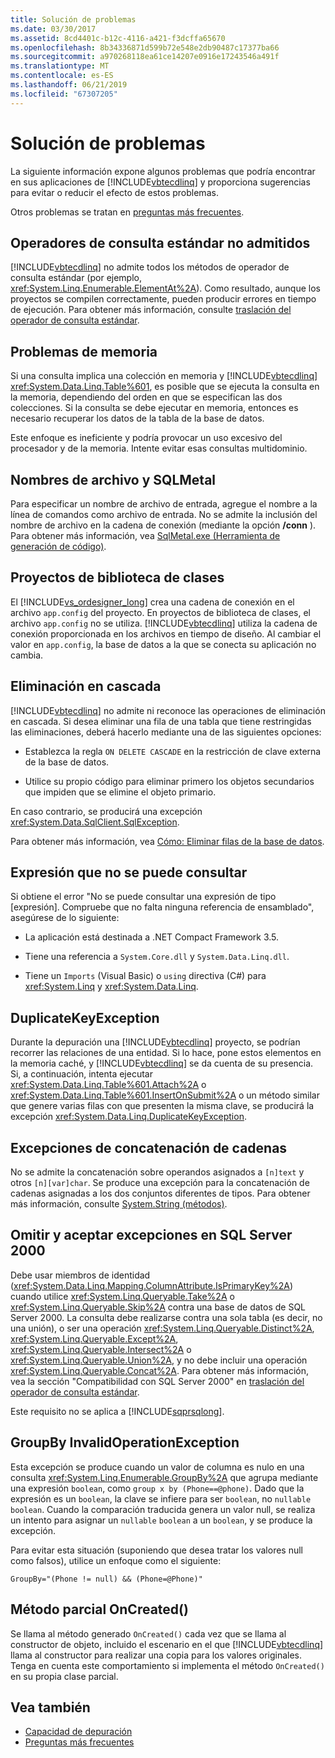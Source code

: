 ```yaml
---
title: Solución de problemas
ms.date: 03/30/2017
ms.assetid: 8cd4401c-b12c-4116-a421-f3dcffa65670
ms.openlocfilehash: 8b34336871d599b72e548e2db90487c17377ba66
ms.sourcegitcommit: a970268118ea61ce14207e0916e17243546a491f
ms.translationtype: MT
ms.contentlocale: es-ES
ms.lasthandoff: 06/21/2019
ms.locfileid: "67307205"
---
```

# <a name="troubleshooting"></a>Solución de problemas
La siguiente información expone algunos problemas que podría encontrar en sus aplicaciones de [!INCLUDE[vbtecdlinq](../../../../../../includes/vbtecdlinq-md.md)] y proporciona sugerencias para evitar o reducir el efecto de estos problemas.  
  
 Otros problemas se tratan en [preguntas más frecuentes](../../../../../../docs/framework/data/adonet/sql/linq/frequently-asked-questions.md).  
  
## <a name="unsupported-standard-query-operators"></a>Operadores de consulta estándar no admitidos  
 [!INCLUDE[vbtecdlinq](../../../../../../includes/vbtecdlinq-md.md)] no admite todos los métodos de operador de consulta estándar (por ejemplo, <xref:System.Linq.Enumerable.ElementAt%2A>). Como resultado, aunque los proyectos se compilen correctamente, pueden producir errores en tiempo de ejecución. Para obtener más información, consulte [traslación del operador de consulta estándar](../../../../../../docs/framework/data/adonet/sql/linq/standard-query-operator-translation.md).  
  
## <a name="memory-issues"></a>Problemas de memoria  
 Si una consulta implica una colección en memoria y [!INCLUDE[vbtecdlinq](../../../../../../includes/vbtecdlinq-md.md)] <xref:System.Data.Linq.Table%601>, es posible que se ejecuta la consulta en la memoria, dependiendo del orden en que se especifican las dos colecciones. Si la consulta se debe ejecutar en memoria, entonces es necesario recuperar los datos de la tabla de la base de datos.  
  
 Este enfoque es ineficiente y podría provocar un uso excesivo del procesador y de la memoria. Intente evitar esas consultas multidominio.  
  
## <a name="file-names-and-sqlmetal"></a>Nombres de archivo y SQLMetal  
 Para especificar un nombre de archivo de entrada, agregue el nombre a la línea de comandos como archivo de entrada. No se admite la inclusión del nombre de archivo en la cadena de conexión (mediante la opción **/conn** ). Para obtener más información, vea [SqlMetal.exe (Herramienta de generación de código)](../../../../../../docs/framework/tools/sqlmetal-exe-code-generation-tool.md).  
  
## <a name="class-library-projects"></a>Proyectos de biblioteca de clases  
 El [!INCLUDE[vs_ordesigner_long](../../../../../../includes/vs-ordesigner-long-md.md)] crea una cadena de conexión en el archivo `app.config` del proyecto. En proyectos de biblioteca de clases, el archivo `app.config` no se utiliza. [!INCLUDE[vbtecdlinq](../../../../../../includes/vbtecdlinq-md.md)] utiliza la cadena de conexión proporcionada en los archivos en tiempo de diseño. Al cambiar el valor en `app.config`, la base de datos a la que se conecta su aplicación no cambia.  
  
## <a name="cascade-delete"></a>Eliminación en cascada  
 [!INCLUDE[vbtecdlinq](../../../../../../includes/vbtecdlinq-md.md)] no admite ni reconoce las operaciones de eliminación en cascada. Si desea eliminar una fila de una tabla que tiene restringidas las eliminaciones, deberá hacerlo mediante una de las siguientes opciones:  
  
- Establezca la regla `ON DELETE CASCADE` en la restricción de clave externa de la base de datos.  
  
- Utilice su propio código para eliminar primero los objetos secundarios que impiden que se elimine el objeto primario.  
  
 En caso contrario, se producirá una excepción <xref:System.Data.SqlClient.SqlException>.  
  
 Para obtener más información, vea [Cómo: Eliminar filas de la base de datos](../../../../../../docs/framework/data/adonet/sql/linq/how-to-delete-rows-from-the-database.md).  
  
## <a name="expression-not-queryable"></a>Expresión que no se puede consultar  
 Si obtiene el error "No se puede consultar una expresión de tipo [expresión]. Compruebe que no falta ninguna referencia de ensamblado", asegúrese de lo siguiente:  
  
- La aplicación está destinada a .NET Compact Framework 3.5.  
  
- Tiene una referencia a `System.Core.dll` y `System.Data.Linq.dll`.  
  
- Tiene un `Imports` (Visual Basic) o `using` directiva (C#) para <xref:System.Linq> y <xref:System.Data.Linq>.  
  
## <a name="duplicatekeyexception"></a>DuplicateKeyException  
 Durante la depuración una [!INCLUDE[vbtecdlinq](../../../../../../includes/vbtecdlinq-md.md)] proyecto, se podrían recorrer las relaciones de una entidad. Si lo hace, pone estos elementos en la memoria caché, y [!INCLUDE[vbtecdlinq](../../../../../../includes/vbtecdlinq-md.md)] se da cuenta de su presencia. Si, a continuación, intenta ejecutar <xref:System.Data.Linq.Table%601.Attach%2A> o <xref:System.Data.Linq.Table%601.InsertOnSubmit%2A> o un método similar que genere varias filas con que presenten la misma clave, se producirá la excepción <xref:System.Data.Linq.DuplicateKeyException>.  
  
## <a name="string-concatenation-exceptions"></a>Excepciones de concatenación de cadenas  
 No se admite la concatenación sobre operandos asignados a `[n]text` y otros `[n][var]char`. Se produce una excepción para la concatenación de cadenas asignadas a los dos conjuntos diferentes de tipos. Para obtener más información, consulte [System.String (métodos)](../../../../../../docs/framework/data/adonet/sql/linq/system-string-methods.md).  
  
## <a name="skip-and-take-exceptions-in-sql-server-2000"></a>Omitir y aceptar excepciones en SQL Server 2000  
 Debe usar miembros de identidad (<xref:System.Data.Linq.Mapping.ColumnAttribute.IsPrimaryKey%2A>) cuando utilice <xref:System.Linq.Queryable.Take%2A> o <xref:System.Linq.Queryable.Skip%2A> contra una base de datos de SQL Server 2000. La consulta debe realizarse contra una sola tabla (es decir, no una unión), o ser una operación <xref:System.Linq.Queryable.Distinct%2A>, <xref:System.Linq.Queryable.Except%2A>, <xref:System.Linq.Queryable.Intersect%2A> o <xref:System.Linq.Queryable.Union%2A>, y no debe incluir una operación <xref:System.Linq.Queryable.Concat%2A>. Para obtener más información, vea la sección "Compatibilidad con SQL Server 2000" en [traslación del operador de consulta estándar](../../../../../../docs/framework/data/adonet/sql/linq/standard-query-operator-translation.md).  
  
 Este requisito no se aplica a [!INCLUDE[sqprsqlong](../../../../../../includes/sqprsqlong-md.md)].  
  
## <a name="groupby-invalidoperationexception"></a>GroupBy InvalidOperationException  
 Esta excepción se produce cuando un valor de columna es nulo en una consulta <xref:System.Linq.Enumerable.GroupBy%2A> que agrupa mediante una expresión `boolean`, como `group x by (Phone==@phone)`. Dado que la expresión es un `boolean`, la clave se infiere para ser `boolean`, no `nullable` `boolean`. Cuando la comparación traducida genera un valor null, se realiza un intento para asignar un `nullable` `boolean` a un `boolean`, y se produce la excepción.  
  
 Para evitar esta situación (suponiendo que desea tratar los valores null como falsos), utilice un enfoque como el siguiente:  
  
 `GroupBy="(Phone != null) && (Phone=@Phone)"`  
  
## <a name="oncreated-partial-method"></a>Método parcial OnCreated()  
 Se llama al método generado `OnCreated()` cada vez que se llama al constructor de objeto, incluido el escenario en el que [!INCLUDE[vbtecdlinq](../../../../../../includes/vbtecdlinq-md.md)] llama al constructor para realizar una copia para los valores originales. Tenga en cuenta este comportamiento si implementa el método `OnCreated()` en su propia clase parcial.  
  
## <a name="see-also"></a>Vea también

- [Capacidad de depuración](../../../../../../docs/framework/data/adonet/sql/linq/debugging-support.md)
- [Preguntas más frecuentes](../../../../../../docs/framework/data/adonet/sql/linq/frequently-asked-questions.md)
